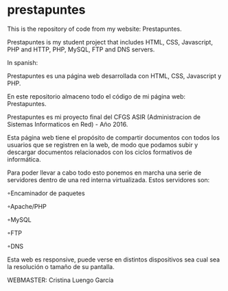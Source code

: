 # prestapuntes
This is the repository of code from my website: Prestapuntes. 

Prestapuntes is my student project that includes HTML, CSS, Javascript, PHP and HTTP, PHP, MySQL, FTP and DNS servers.

In spanish:

Prestapuntes es una página web desarrollada con HTML, CSS, Javascript y PHP.

En este repositorio almaceno todo el código de mi página web: Prestapuntes.

Prestapuntes es mi proyecto final del CFGS ASIR (Administracion de Sistemas Informaticos en Red) - Año 2016.

Esta página web tiene el propósito de compartir documentos con todos los usuarios que se registren en la web, de modo que podamos subir y descargar documentos relacionados con los ciclos formativos de informática.

Para poder llevar a cabo todo esto ponemos en marcha una serie de servidores dentro de una red interna virtualizada. Estos servidores son:

  ◦Encaminador de paquetes
  
  ◦Apache/PHP
  
  ◦MySQL
  
  ◦FTP
  
  ◦DNS
  
Esta web es responsive, puede verse en distintos dispositivos sea cual sea la resolución o tamaño de su pantalla.


WEBMASTER: Cristina Luengo García
